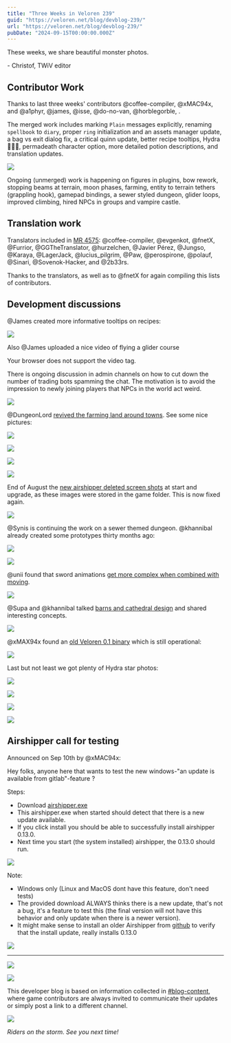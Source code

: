 ```yaml
---
title: "Three Weeks in Veloren 239"
guid: "https://veloren.net/blog/devblog-239/"
url: "https://veloren.net/blog/devblog-239/"
pubDate: "2024-09-15T00:00:00.000Z"
---
```


These weeks, we share beautiful monster photos.

\- Christof, TWiV editor

## Contributor Work

Thanks to last three weeks' contributors @coffee-compiler, @xMAC94x, and @a1phyr, @james, @isse, @do-no-van, @horblegorble, .

The merged work includes marking `Plain` messages explicitly, renaming `spellbook` to `diary`, proper `ring` initialization and an assets manager update, a bag vs exit dialog fix, a critical quinn update, better recipe tooltips, Hydra 🐲🐲🐲, permadeath character option, more detailed potion descriptions, and translation updates.

![](https://s3.eu-central-2.wasabisys.com/veloren-blog/cdn/239/f3662e6a920eb6f1.png)

Ongoing (unmerged) work is happening on figures in plugins, bow rework, stopping beams at terrain, moon phases, farming, entity to terrain tethers (grappling hook), gamepad bindings, a sewer styled dungeon, glider loops, improved climbing, hired NPCs in groups and vampire castle.

## Translation work

Translators included in [MR 4575](https://gitlab.com/veloren/veloren/-/merge_requests/4575): @coffee-compiler, @evgenkot, @fnetX, @Furrior, @GGTheTranslator, @hurzelchen, @Javier Pérez, @Jungso, @Karaya, @LagerJack, @lucius_pilgrim, @Paw, @perospirone, @polauf, @Sinari, @Sovenok-Hacker, and @2b33rs.

Thanks to the translators, as well as to @fnetX for again compiling this lists of contributors.

## Development discussions

@James created more informative tooltips on recipes:

![](https://s3.eu-central-2.wasabisys.com/veloren-blog/cdn/239/2024-09-08-151226_273x236_scrot.png)

Also @James uploaded a nice video of flying a glider course

Your browser does not support the video tag.

There is ongoing discussion in admin channels on how to cut down the number of trading bots spamming the chat. The motivation is to avoid the impression to newly joining players that NPCs in the world act weird.

![](https://s3.eu-central-2.wasabisys.com/veloren-blog/cdn/239/screenshot_1680631188979.png)

@DungeonLord [revived the farming land around towns](https://discord.com/channels/449602562165833758/851517587337773056/1279524018478907463). See some nice pictures:

![](https://s3.eu-central-2.wasabisys.com/veloren-blog/cdn/239/farms.png)

![](https://s3.eu-central-2.wasabisys.com/veloren-blog/cdn/239/farms2.png)

![](https://s3.eu-central-2.wasabisys.com/veloren-blog/cdn/239/farms3.png)

![](https://s3.eu-central-2.wasabisys.com/veloren-blog/cdn/239/farms4.png)

End of August the [new airshipper deleted screen shots](https://discord.com/channels/449602562165833758/1279422925988036638/1279422931801210973) at start and upgrade, as these images were stored in the game folder. This is now fixed again.

![](https://s3.eu-central-2.wasabisys.com/veloren-blog/cdn/239/screenshot_1685318683383.png)

@Synis is continuing the work on a sewer themed dungeon. @khannibal already created some prototypes thirty months ago:

![](https://s3.eu-central-2.wasabisys.com/veloren-blog/cdn/239/snap2022-02-04-23-31-39.png)

![](https://s3.eu-central-2.wasabisys.com/veloren-blog/cdn/239/snap2022-02-05-17-27-38.png)

@unii found that sword animations [get more complex when combined with moving](https://discord.com/channels/449602562165833758/450065020878061600/1280655735033954346).

![](https://s3.eu-central-2.wasabisys.com/veloren-blog/cdn/239/moon2.png)

@Supa and @khannibal talked [barns and cathedral design](https://discord.com/channels/449602562165833758/450039871650660374/1283971671447044117) and shared interesting concepts.

![](https://s3.eu-central-2.wasabisys.com/veloren-blog/cdn/239/screenshot_1703553023085.png)

@xMAX94x found an [old Veloren 0.1 binary](https://discord.com/channels/449602562165833758/523568428905398283/1284956906544300032) which is still operational:

![](https://s3.eu-central-2.wasabisys.com/veloren-blog/cdn/239/m4WBgz9.png)

Last but not least we got plenty of Hydra star photos:

![](https://s3.eu-central-2.wasabisys.com/veloren-blog/cdn/239/hydra1.png)

![](https://s3.eu-central-2.wasabisys.com/veloren-blog/cdn/239/hydra2.png)

![](https://s3.eu-central-2.wasabisys.com/veloren-blog/cdn/239/in-the-wild.png)

![](https://s3.eu-central-2.wasabisys.com/veloren-blog/cdn/239/hydra4.png)

## Airshipper call for testing

Announced on Sep 10th by @xMAC94x:

Hey folks, anyone here that wants to test the new windows-"an update is available from gitlab"-feature ?

Steps:

- Download [airshipper.exe](https://gitlab.com/veloren/airshipper/-/jobs/7786807218/artifacts/browse)
- This airshipper.exe when started should detect that there is a new update available.
- If you click install you should be able to successfully install airshipper 0.13.0.
- Next time you start (the system installed) airshipper, the 0.13.0 should run.

![](https://s3.eu-central-2.wasabisys.com/veloren-blog/cdn/239/screenshot_1726001128599.png)

Note:

- Windows only (Linux and MacOS dont have this feature, don't need tests)
- The provided download ALWAYS thinks there is a new update, that's not a bug, it's a feature to test this (the final version will not have this behavior and only update when there is a newer version).
- It might make sense to install an older Airshipper from [github](https://github.com/veloren/Airshipper/releases) to verify that the install update, really installs 0.13.0

![](https://s3.eu-central-2.wasabisys.com/veloren-blog/cdn/239/screenshot_1726001279315.png)

---

![](https://s3.eu-central-2.wasabisys.com/veloren-blog/cdn/239/screenshot_1725315027242.png)

![](https://s3.eu-central-2.wasabisys.com/veloren-blog/cdn/239/screenshot_1724597078009.png)

This developer blog is based on information collected in [#blog-content](https://discord.com/channels/449602562165833758/597826574095613962), where game contributors are always invited to communicate their updates or simply post a link to a different channel.

![](https://s3.eu-central-2.wasabisys.com/veloren-blog/cdn/239/screenshot_1725415251910.png)

_Riders on the storm. See you next time!_
